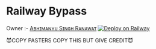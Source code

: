 # Railway Bypass

Owner :- [Aʙʜɪᴍᴀɴʏᴜ Sɪɴɢʜ Rᴀɴᴀᴡᴀᴛ](https://t.me/VeNom_HaiN_HuM)
[![Deploy on Railway](https://railway.app/button.svg)](https://railway.app/new/template/HLzqdL?referralCode=Abhimanyu)

😈COPY PASTERS COPY THIS BUT GIVE CREDIT😈

